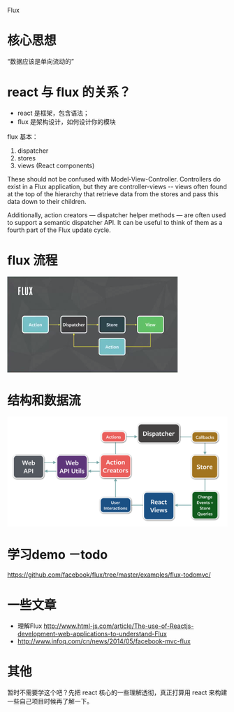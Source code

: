 Flux

# 核心思想

“数据应该是单向流动的”

# react 与 flux 的关系？

- react 是框架，包含语法；
- flux 是架构设计，如何设计你的模块

flux 基本：

1. dispatcher
2. stores
3. views (React components)

These should not be confused with Model-View-Controller. Controllers do exist in a Flux application, but they are controller-views -- views often found at the top of the hierarchy that retrieve data from the stores and pass this data down to their children. 

Additionally, action creators — dispatcher helper methods — are often used to support a semantic dispatcher API. It can be useful to think of them as a fourth part of the Flux update cycle.

# flux 流程

![flux flow](data/framework/flux1.png)

# 结构和数据流

![Structure and Data Flow](data/framework/flux2.png)

# 学习demo －todo

https://github.com/facebook/flux/tree/master/examples/flux-todomvc/

# 一些文章

- 理解Flux http://www.html-js.com/article/The-use-of-Reactjs-development-web-applications-to-understand-Flux
- http://www.infoq.com/cn/news/2014/05/facebook-mvc-flux

# 其他

暂时不需要学这个吧？先把 react 核心的一些理解透彻，真正打算用 react 来构建一些自己项目时候再了解一下。